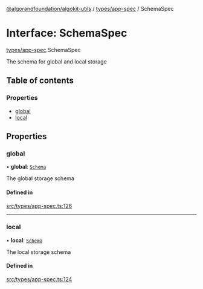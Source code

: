 [@algorandfoundation/algokit-utils](../README.md) / [types/app-spec](../modules/types_app_spec.md) / SchemaSpec

# Interface: SchemaSpec

[types/app-spec](../modules/types_app_spec.md).SchemaSpec

The schema for global and local storage

## Table of contents

### Properties

- [global](types_app_spec.SchemaSpec.md#global)
- [local](types_app_spec.SchemaSpec.md#local)

## Properties

### global

• **global**: [`Schema`](types_app_spec.Schema.md)

The global storage schema

#### Defined in

[src/types/app-spec.ts:126](https://github.com/algorandfoundation/algokit-utils-ts/blob/main/src/types/app-spec.ts#L126)

___

### local

• **local**: [`Schema`](types_app_spec.Schema.md)

The local storage schema

#### Defined in

[src/types/app-spec.ts:124](https://github.com/algorandfoundation/algokit-utils-ts/blob/main/src/types/app-spec.ts#L124)
